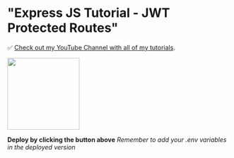 # "Express JS Tutorial - JWT Protected Routes"

✅ [Check out my YouTube Channel with all of my tutorials](https://www.youtube.com/DaveGrayTeachesCode).

[<img src="https://cdn.gomix.com/2bdfb3f8-05ef-4035-a06e-2043962a3a13%2Fremix-button.svg" width="163px" />](https://glitch.com/edit/#!/import/github/harsh-vankar815/mongo_async_crud)

**Deploy by clicking the button above**
_Remember to add your .env variables in the deployed version_
